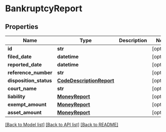 # BankruptcyReport


## Properties
Name | Type | Description | Notes
------------ | ------------- | ------------- | -------------
**id** | **str** |  | [optional] 
**filed_date** | **datetime** |  | [optional] 
**reported_date** | **datetime** |  | [optional] 
**reference_number** | **str** |  | [optional] 
**disposition_status** | [**CodeDescriptionReport**](CodeDescriptionReport.md) |  | [optional] 
**court_name** | **str** |  | [optional] 
**liability** | [**MoneyReport**](MoneyReport.md) |  | [optional] 
**exempt_amount** | [**MoneyReport**](MoneyReport.md) |  | [optional] 
**asset_amount** | [**MoneyReport**](MoneyReport.md) |  | [optional] 

[[Back to Model list]](../README.md#documentation-for-models) [[Back to API list]](../README.md#documentation-for-api-endpoints) [[Back to README]](../README.md)


